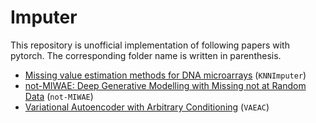 # Imputer
This repository is unofficial implementation of following papers with pytorch. The corresponding folder name is written in parenthesis.
- [Missing value estimation methods for DNA microarrays](https://academic.oup.com/bioinformatics/article/17/6/520/272365) (`KNNImputer`) 
- [not-MIWAE: Deep Generative Modelling with Missing not at Random Data](https://openreview.net/forum?id=tu29GQT0JFy) (`not-MIWAE`)
- [Variational Autoencoder with Arbitrary Conditioning](https://openreview.net/forum?id=SyxtJh0qYm) (`VAEAC`)
